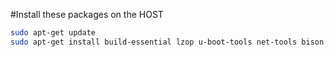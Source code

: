 #Install these packages on the HOST
``` sh
sudo apt-get update
sudo apt-get install build-essential lzop u-boot-tools net-tools bison flex libssl-dev libncurses5-dev libncursesw5-dev unzip chrpath xz-utils minicom
```
